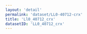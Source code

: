 ```yaml
---
layout: 'detail'
permalink: 'dataset/LL0-40712-crx'
title: 'Ll0_40712_crx'
datasetID: 'LL0_40712_crx'
---
```


